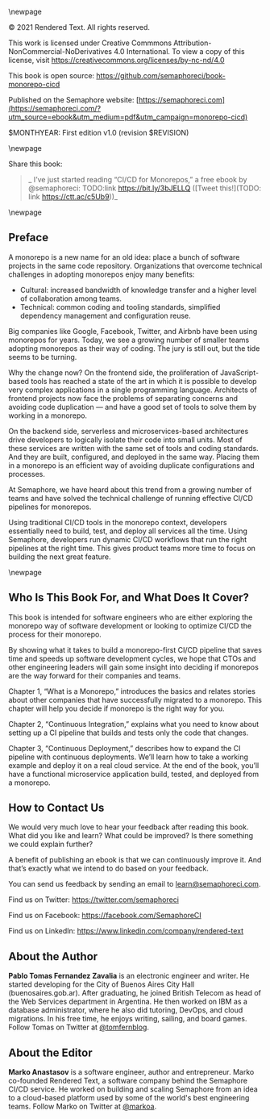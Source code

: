 \newpage

© 2021 Rendered Text. All rights reserved.

This work is licensed under Creative Commmons
Attribution-NonCommercial-NoDerivatives 4.0 International.
To view a copy of this license, visit
<https://creativecommons.org/licenses/by-nc-nd/4.0>

This book is open source: 
<https://github.com/semaphoreci/book-monorepo-cicd>

Published on the Semaphore website:
[https://semaphoreci.com](https://semaphoreci.com/?utm_source=ebook&utm_medium=pdf&utm_campaign=monorepo-cicd)

$MONTHYEAR: First edition v1.0 (revision $REVISION)

\newpage

Share this book:

> _ I’ve just started reading “CI/CD for Monorepos,” a free ebook by @semaphoreci: TODO:link https://bit.ly/3bJELLQ ([Tweet this!](TODO: link https://ctt.ac/c5Ub9))_

\newpage

## Preface

A monorepo is a new name for an old idea: place a bunch of software projects in the same code repository. Organizations that overcome technical challenges in adopting monorepos enjoy many benefits:

- Cultural: increased bandwidth of knowledge transfer and a higher level of collaboration among teams.
- Technical: common coding and tooling standards, simplified dependency management and configuration reuse.

Big companies like Google, Facebook, Twitter, and Airbnb have been using monorepos for years. Today, we see a growing number of smaller teams adopting monorepos as their way of coding. The jury is still out, but the tide seems to be turning.

Why the change now? On the frontend side, the proliferation of JavaScript-based tools has reached a state of the art in which it is possible to develop very complex applications in a single programming language. Architects of frontend projects now face the problems of separating concerns and avoiding code duplication — and have a good set of tools to solve them by working in a monorepo.

On the backend side, serverless and microservices-based architectures drive developers to logically isolate their code into small units. Most of these services are written with the same set of tools and coding standards. And they are built, configured, and deployed in the same way. Placing them in a monorepo is an efficient way of avoiding duplicate configurations and processes.

At Semaphore, we have heard about this trend from a growing number of teams and have solved the technical challenge of running effective CI/CD pipelines for monorepos.

Using traditional CI/CD tools in the monorepo context, developers essentially need to build, test, and deploy all services all the time. Using Semaphore, developers run dynamic CI/CD workflows that run the right pipelines at the right time. This gives product teams more time to focus on building the next great feature.

\newpage

## Who Is This Book For, and What Does It Cover?

This book is intended for software engineers who are either exploring the monorepo way of software development or looking to optimize CI/CD the process for their monorepo.

By showing what it takes to build a monorepo-first CI/CD pipeline that saves time and speeds up software development cycles, we hope that CTOs and other engineering leaders will gain some insight into deciding if monorepos are the way forward for their companies and teams.

Chapter 1, “What is a Monorepo,” introduces the basics and relates stories about other companies that have successfully migrated to a monorepo. This chapter will help you decide if monorepo is the right way for you.

Chapter 2, “Continuous Integration,” explains what you need to know about setting up a CI pipeline that builds and tests only the code that changes.

Chapter 3, “Continuous Deployment,” describes how to expand the CI pipeline with continuous deployments. We’ll learn how to take a working example and deploy it on a real cloud service. At the end of the book, you’ll have a functional microservice application build, tested, and deployed from a monorepo.

## How to Contact Us

We would very much love to hear your feedback after reading this book. What did you like and learn? What could be improved? Is there something we could explain further?

A benefit of publishing an ebook is that we can continuously improve it. And that’s exactly what we intend to do based on your feedback.

You can send us feedback by sending an email to <learn@semaphoreci.com>.

Find us on Twitter: <https://twitter.com/semaphoreci>

Find us on Facebook: <https://facebook.com/SemaphoreCI>

Find us on LinkedIn: <https://www.linkedin.com/company/rendered-text>

## About the Author

**Pablo Tomas Fernandez Zavalia** is an electronic engineer and writer. He started developing for the City of Buenos Aires City Hall (buenosaires.gob.ar). After graduating, he joined British Telecom as head of the Web Services department in Argentina. He then worked on IBM as a database administrator, where he also did tutoring, DevOps, and cloud migrations. In his free time, he enjoys writing, sailing, and board games. Follow Tomas on Twitter at [\@tomfernblog](https://twitter.com/tomfernblog).

## About the Editor

**Marko Anastasov** is a software engineer, author and entrepreneur. Marko co-founded Rendered Text, a software company behind the Semaphore CI/CD service. He worked on building and scaling Semaphore from an idea to a cloud-based platform used by some of the world's best engineering teams. Follow Marko on Twitter at [\@markoa](https://twitter.com/markoa).

